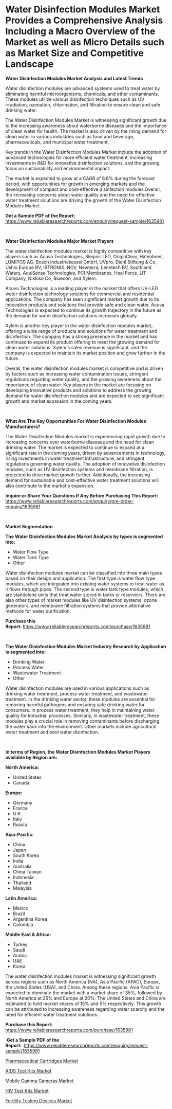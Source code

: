 <p><h1>Water Disinfection Modules Market Provides a Comprehensive Analysis Including a Macro Overview of the Market as well as Micro Details such as Market Size and Competitive Landscape</h1></p><p><strong>Water Disinfection Modules Market Analysis and Latest Trends</strong></p>
<p><p>Water disinfection modules are advanced systems used to treat water by eliminating harmful microorganisms, chemicals, and other contaminants. These modules utilize various disinfection techniques such as UV irradiation, ozonation, chlorination, and filtration to ensure clean and safe drinking water.</p><p>The Water Disinfection Modules Market is witnessing significant growth due to the increasing awareness about waterborne diseases and the importance of clean water for health. The market is also driven by the rising demand for clean water in various industries such as food and beverage, pharmaceuticals, and municipal water treatment.</p><p>Key trends in the Water Disinfection Modules Market include the adoption of advanced technologies for more efficient water treatment, increasing investments in R&D for innovative disinfection solutions, and the growing focus on sustainability and environmental impact.</p><p>The market is expected to grow at a CAGR of 6.8% during the forecast period, with opportunities for growth in emerging markets and the development of compact and cost-effective disinfection modules.Overall, the increasing concerns about water quality and the need for effective water treatment solutions are driving the growth of the Water Disinfection Modules Market.</p></p>
<p><strong>Get a Sample PDF of the Report:&nbsp;</strong> <a href="https://www.reliableresearchreports.com/enquiry/request-sample/1635981">https://www.reliableresearchreports.com/enquiry/request-sample/1635981</a></p>
<p>&nbsp;</p>
<p><strong>Water Disinfection Modules Major Market Players</strong></p>
<p><p>The water disinfection modules market is highly competitive with key players such as Acuva Technologies, Sleipnir LED, OriginClear, Hatenboer, LUMITOS AG, Bosch Industriekessel GmbH, UVpro, Diehl Stiftung & Co, Ushio Europe BV, IRTRONIX, NOV, Newterra, Lenntech BV, Southland Waters, AquiSense Technologies, PCI Membranes, Heal Force, LIT Company, Nikkiso Co, Bluecon, and Xylem. </p><p>Acuva Technologies is a leading player in the market that offers UV-LED water disinfection technology solutions for commercial and residential applications. The company has seen significant market growth due to its innovative products and solutions that provide safe and clean water. Acuva Technologies is expected to continue its growth trajectory in the future as the demand for water disinfection solutions increases globally.</p><p>Xylem is another key player in the water disinfection modules market, offering a wide range of products and solutions for water treatment and disinfection. The company has a strong presence in the market and has continued to expand its product offering to meet the growing demand for clean water solutions. Xylem's sales revenue is significant, and the company is expected to maintain its market position and grow further in the future.</p><p>Overall, the water disinfection modules market is competitive and is driven by factors such as increasing water contamination issues, stringent regulations regarding water quality, and the growing awareness about the importance of clean water. Key players in the market are focusing on developing innovative products and solutions to address the growing demand for water disinfection modules and are expected to see significant growth and market expansion in the coming years.</p></p>
<p>&nbsp;</p>
<p><strong>What Are The Key Opportunities For Water Disinfection Modules Manufacturers?</strong></p>
<p><p>The Water Disinfection Modules market is experiencing rapid growth due to increasing concerns over waterborne diseases and the need for clean drinking water. The market is expected to continue to expand at a significant rate in the coming years, driven by advancements in technology, rising investments in water treatment infrastructure, and stringent regulations governing water quality. The adoption of innovative disinfection modules, such as UV disinfection systems and membrane filtration, is projected to drive market growth further. Additionally, the increasing demand for sustainable and cost-effective water treatment solutions will also contribute to the market's expansion.</p></p>
<p><strong>Inquire or Share Your Questions If Any Before Purchasing This Report:</strong> <a href="https://www.reliableresearchreports.com/enquiry/pre-order-enquiry/1635981">https://www.reliableresearchreports.com/enquiry/pre-order-enquiry/1635981</a></p>
<p>&nbsp;</p>
<p><strong>Market Segmentation</strong></p>
<p><strong>The Water Disinfection Modules Market Analysis by types is segmented into:</strong></p>
<p><ul><li>Water Flow Type</li><li>Water Tank Type</li><li>Other</li></ul></p>
<p><p>Water disinfection modules market can be classified into three main types based on their design and application. The first type is water flow type modules, which are integrated into existing water systems to treat water as it flows through pipes. The second type is water tank type modules, which are standalone units that treat water stored in tanks or reservoirs. There are also other types of market modules like UV disinfection systems, ozone generators, and membrane filtration systems that provide alternative methods for water purification.</p></p>
<p><strong>Purchase this Report:&nbsp;</strong><a href="https://www.reliableresearchreports.com/purchase/1635981">https://www.reliableresearchreports.com/purchase/1635981</a></p>
<p>&nbsp;</p>
<p><strong>The Water Disinfection Modules Market Industry Research by Application is segmented into:</strong></p>
<p><ul><li>Drinking Water</li><li>Process Water</li><li>Wastewater Treatment</li><li>Other</li></ul></p>
<p><p>Water disinfection modules are used in various applications such as drinking water treatment, process water treatment, and wastewater treatment. In the drinking water sector, these modules are essential for removing harmful pathogens and ensuring safe drinking water for consumers. In process water treatment, they help in maintaining water quality for industrial processes. Similarly, in wastewater treatment, these modules play a crucial role in removing contaminants before discharging the water back into the environment. Other markets include agricultural water treatment and pool water disinfection.</p></p>
<p>&nbsp;</p>
<p><strong>In terms of Region, the Water Disinfection Modules Market Players available by Region are:</strong></p>
<p>
    <p> <strong> North America: </strong>
        <ul>
            <li>United States</li>
            <li>Canada</li>
        </ul>
        </p> 
    <p> <strong> Europe: </strong>
        <ul>
            <li>Germany</li>
            <li>France</li>
            <li>U.K.</li>
            <li>Italy</li>
            <li>Russia</li>
        </ul>
        </p> 
    <p> <strong> Asia-Pacific: </strong>
        <ul>
            <li>China</li>
            <li>Japan</li>
            <li>South Korea</li>
            <li>India</li>
            <li>Australia</li>
            <li>China Taiwan</li>
            <li>Indonesia</li>
            <li>Thailand</li>
            <li>Malaysia</li>
        </ul>
        </p> 
    <p> <strong> Latin America: </strong>
        <ul>
            <li>Mexico</li>
            <li>Brazil</li>
            <li>Argentina Korea</li>
            <li>Colombia</li>
        </ul>
        </p> 
    <p> <strong> Middle East & Africa: </strong>
        <ul>
            <li>Turkey</li>
            <li>Saudi</li>
            <li>Arabia</li>
            <li>UAE</li>
            <li>Korea</li>
        </ul>
    </p>
    </p>
<p><p>The water disinfection modules market is witnessing significant growth across regions such as North America (NA), Asia Pacific (APAC), Europe, the United States (USA), and China. Among these regions, Asia Pacific is expected to dominate the market with a market share of 35%, followed by North America at 25% and Europe at 20%. The United States and China are estimated to hold market shares of 15% and 5% respectively. This growth can be attributed to increasing awareness regarding water scarcity and the need for efficient water treatment solutions.</p></p>
<p><strong>Purchase this Report: </strong><a href="https://www.reliableresearchreports.com/purchase/1635981">https://www.reliableresearchreports.com/purchase/1635981</a></p>
<p>&nbsp;<strong>Get a Sample PDF of the Report:&nbsp;&nbsp;</strong><a href="https://www.reliableresearchreports.com/enquiry/request-sample/1635981">https://www.reliableresearchreports.com/enquiry/request-sample/1635981</a></p>
<p><strong></strong></p>
<p><p><a href="https://medium.com/@emilywest91/pharmaceutical-cartridges-market-outlook-industry-overview-and-forecast-2024-to-2031-b8f0f9b01a7a">Pharmaceutical Cartridges Market</a></p><p><a href="https://medium.com/@frankpeters35/aids-test-kits-market-report-reveals-the-latest-trends-and-growth-opportunities-of-this-market-9a32a6ea7878">AIDS Test Kits Market</a></p><p><a href="https://medium.com/@emilywest91/analyzing-mobile-gamma-cameras-market-global-industry-perspective-and-forecast-2024-to-2031-d2fb5ca44caa">Mobile Gamma Cameras Market</a></p><p><a href="https://medium.com/@frankpeters35/hiv-test-kits-market-competitive-analysis-market-trends-and-forecast-to-2031-ac4767a809a8">HIV Test Kits Market</a></p><p><a href="https://medium.com/@emilywest91/fertility-testing-devices-market-analysis-and-sze-forecasted-for-period-from-2024-to-2031-d29ac4d2ad9f">Fertility Testing Devices Market</a></p></p>